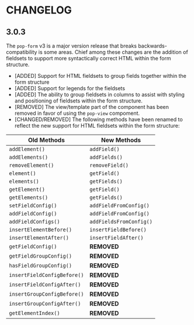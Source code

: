 CHANGELOG
=========

## 3.0.3

The `pop-form` v3 is a major version release that breaks backwards-compatibility is some areas. Chief among these changes
are the addition of fieldsets to support more syntactically correct HTML within the form structure.

* [ADDED] Support for HTML fieldsets to group fields together within the form structure
* [ADDED] Support for legends for the fieldsets
* [ADDED] The ability to group fieldsets in columns to assist with styling and positioning of fieldsets within the form structure.
* [REMOVED] The view/template part of the component has been removed in favor of using the `pop-view` compoment.
* [CHANGED/REMOVED] The following methods have been renamed to reflect the new support for HTML fieldsets within the form structure:

| Old Methods                 | New Methods                        |
|-----------------------------|------------------------------------|
| `addElement()`              | `addField()`                       |
| `addElements()`             | `addFields()`                      |
| `removeElement()`           | `removeField()`                    |
| `element()`                 | `getField()`                       |
| `elements()`                | `getFields()`                      |
| `getElement()`              | `getField()`                       |
| `getElements()`             | `getFields()`                      |
| `setFieldConfig()`          | `addFieldFromConfig()`             |
| `addFieldConfig()`          | `addFieldFromConfig()`             |
| `addFieldConfigs()`         | `addFieldsFromConfig()`            |
| `insertElementBefore()`     | `insertFieldBefore()`              |
| `insertElementAfter()`      | `insertFieldAfter()`               |
| `getFieldConfig()`          | **REMOVED**                        |
| `getFieldGroupConfig()`     | **REMOVED**                        |
| `hasFieldGroupConfig()`     | **REMOVED**                        |
| `insertFieldConfigBefore()` | **REMOVED**                        |
| `insertFieldConfigAfter()`  | **REMOVED**                        |
| `insertGroupConfigBefore()` | **REMOVED**                        |
| `insertGroupConfigAfter()`  | **REMOVED**                        |
| `getElementIndex()`         | **REMOVED**                        |
